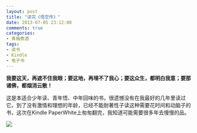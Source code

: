 ```yaml
---
layout: post
title: "读完《悟空传》"
date: 2013-07-05 23:12:00
comments: true
categories:
- 青梅煮酒
tags:
- 读书
- Kindle
- 电子书
---
```

**我要这天，再遮不住我眼；要这地，再埋不了我心；要这众生，都明白我意；要那诸佛，都烟消云散！**

这是本适合少年读、青年悟、中年回味的书，很遗憾没有在我最好的几年里读过它。到了没有激情和理想的年龄，已经不能耐著性子读这种需要花时间和动脑子的书，这次在Kindle PaperWhite上匆匆翻完，我知道可能需要很多年去慢慢的品。

![](http://pic.yupoo.com/leninlee/CZj8ATdH/medish.jpg)
